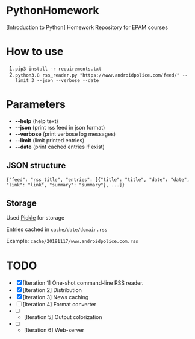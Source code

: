 # PythonHomework
[Introduction to Python] Homework Repository for EPAM courses

# How to use
1.  `pip3 install -r requirements.txt`
2.  `python3.8 rss_reader.py "https://www.androidpolice.com/feed/" --limit 3 --json --verbose --date`

# Parameters
-  **--help** (help text)
-  **--json** (print rss feed in json format)
-  **--verbose** (print verbose log messages)
-  **--limit** (limit printed entries)
-  **--date** (print cached entries if exist)

## JSON structure
`{"feed": "rss_title", "entries": [{"title": "title", "date": "date", "link": "link", "summary": "summary"}, ...]}`

## Storage
Used [Pickle](https://docs.python.org/3/library/pickle.html) for storage

Entries cached in `cache/date/domain.rss`

Example: `cache/20191117/www.androidpolice.com.rss`

# TODO
-   [x] [Iteration 1] One-shot command-line RSS reader.
-   [x] [Iteration 2] Distribution
-   [x] [Iteration 3] News caching
-   [ ] [Iteration 4] Format converter
-   [ ] * [Iteration 5] Output colorization
-   [ ] * [Iteration 6] Web-server
